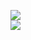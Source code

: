 ![](https://github-readme-stats.vercel.app/api?username=simonskodt&theme=default&hide_border=false&include_all_commits=false&count_private=false)<br/>
![](https://github-readme-stats.vercel.app/api/top-langs/?username=simonskodt&theme=default&hide_border=false&include_all_commits=false&count_private=false&layout=compact)
